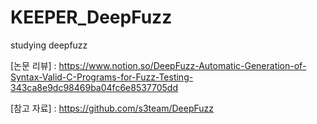 # KEEPER_DeepFuzz
studying deepfuzz

[논문 리뷰] :  https://www.notion.so/DeepFuzz-Automatic-Generation-of-Syntax-Valid-C-Programs-for-Fuzz-Testing-343ca8e9dc98469ba04fc6e8537705dd

[참고 자료] : https://github.com/s3team/DeepFuzz
